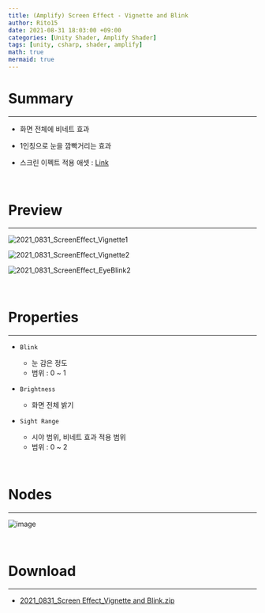 ```yaml
---
title: (Amplify) Screen Effect - Vignette and Blink
author: Rito15
date: 2021-08-31 18:03:00 +09:00
categories: [Unity Shader, Amplify Shader]
tags: [unity, csharp, shader, amplify]
math: true
mermaid: true
---
```


# Summary
---
- 화면 전체에 비네트 효과

- 1인칭으로 눈을 깜빡거리는 효과

- 스크린 이펙트 적용 애셋 : [Link](https://rito15.github.io/posts/unity-screen-effect-controller/)

<br>



# Preview
---

![2021_0831_ScreenEffect_Vignette1](https://user-images.githubusercontent.com/42164422/131477638-d6fbf5d9-81f5-4137-bf45-6138347109ff.gif)

![2021_0831_ScreenEffect_Vignette2](https://user-images.githubusercontent.com/42164422/131477642-49f56844-be42-45a9-84be-21032d006b6c.gif)

![2021_0831_ScreenEffect_EyeBlink2](https://user-images.githubusercontent.com/42164422/131518643-6f1997bf-3f06-439e-841a-c236490c175d.gif)

<br>



# Properties
---

- `Blink`
  - 눈 감은 정도
  - 범위 : 0 ~ 1

- `Brightness`
  - 화면 전체 밝기

- `Sight Range`
  - 시야 범위, 비네트 효과 적용 범위
  - 범위 : 0 ~ 2


<br>



# Nodes
---

![image](https://user-images.githubusercontent.com/42164422/131476982-2eae430c-f530-43b9-bfe7-367d0542751e.png)

<br>



# Download
---
- [2021_0831_Screen Effect_Vignette and Blink.zip](https://github.com/rito15/Images/files/7082782/2021_0831_Screen.Effect_Vignette.and.Blink.zip)


